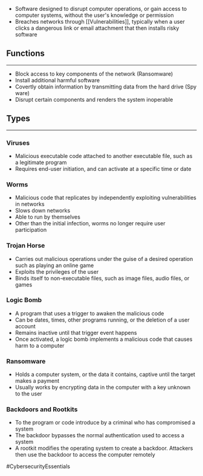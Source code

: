 - Software designed to disrupt computer operations, or gain access to computer systems, without the user's knowledge or permission
- Breaches networks through [[Vulnerabilities]], typically when a user clicks a dangerous link or email attachment that then installs risky software

## Functions
---
- Block access to key components of the network (Ransomware)
- Install additional harmful software
- Covertly obtain information by transmitting data from the hard drive (Spy ware)
- Disrupt certain components and renders the system inoperable

## Types
---
### Viruses
- Malicious executable code attached to another executable file, such as a legitimate program
- Requires end-user initiation, and can activate at a specific time or date

### Worms
- Malicious code that replicates by independently exploiting vulnerabilities in networks
- Slows down networks
- Able to run by themselves
- Other than the initial infection, worms no longer require user participation

### Trojan Horse
- Carries out malicious operations under the guise of a desired operation such as playing an online game
- Exploits the privileges of the user
- Binds itself to non-executable files, such as image files, audio files, or games

### Logic Bomb
- A program that uses a trigger to awaken the malicious code
- Can be dates, times, other programs running, or the deletion of a user account
- Remains inactive until that trigger event happens
- Once activated, a logic bomb implements a malicious code that causes harm to a computer

### Ransomware
- Holds a computer system, or the data it contains, captive until the target makes a payment
- Usually works by encrypting data in the computer with a key unknown to the user

### Backdoors and Rootkits
- To the program or code introduce by a criminal who has compromised a system
- The backdoor bypasses the normal authentication used to access a system
- A rootkit modifies the operating system to create a backdoor. Attackers then use the backdoor to access the computer remotely


#CybersecurityEssentials 